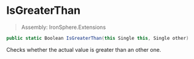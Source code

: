 ﻿

# IsGreaterThan

> Assembly: IronSphere.Extensions

```csharp
public static Boolean IsGreaterThan(this Single this, Single other)
```

Checks whether the actual value is greater than an other one.

